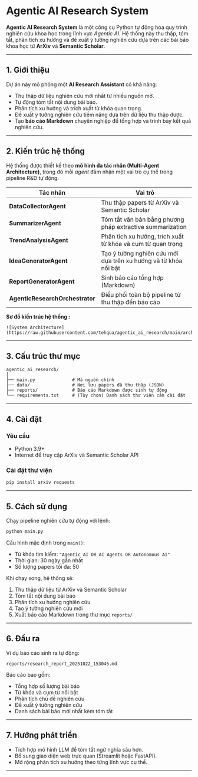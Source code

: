 # Agentic AI Research System

**Agentic AI Research System** là một công cụ Python tự động hóa quy trình nghiên cứu khoa học trong lĩnh vực *Agentic AI*.
Hệ thống này thu thập, tóm tắt, phân tích xu hướng và đề xuất ý tưởng nghiên cứu dựa trên các bài báo khoa học từ **ArXiv** và **Semantic Scholar**.

---

## 1. Giới thiệu

Dự án này mô phỏng một **AI Research Assistant** có khả năng:

* Thu thập dữ liệu nghiên cứu mới nhất từ nhiều nguồn mở.
* Tự động tóm tắt nội dung bài báo.
* Phân tích xu hướng và trích xuất từ khóa quan trọng.
* Đề xuất ý tưởng nghiên cứu tiềm năng dựa trên dữ liệu thu thập được.
* Tạo **báo cáo Markdown** chuyên nghiệp để tổng hợp và trình bày kết quả nghiên cứu.

---

## 2. Kiến trúc hệ thống

Hệ thống được thiết kế theo **mô hình đa tác nhân (Multi-Agent Architecture)**, trong đó mỗi *agent* đảm nhận một vai trò cụ thể trong pipeline R&D tự động.

| Tác nhân                        | Vai trò                                                         |
| ------------------------------- | --------------------------------------------------------------- |
| **DataCollectorAgent**          | Thu thập papers từ ArXiv và Semantic Scholar                    |
| **SummarizerAgent**             | Tóm tắt văn bản bằng phương pháp extractive summarization       |
| **TrendAnalysisAgent**          | Phân tích xu hướng, trích xuất từ khóa và cụm từ quan trọng     |
| **IdeaGeneratorAgent**          | Tạo ý tưởng nghiên cứu mới dựa trên xu hướng và từ khóa nổi bật |
| **ReportGeneratorAgent**        | Sinh báo cáo tổng hợp (Markdown)                                |
| **AgenticResearchOrchestrator** | Điều phối toàn bộ pipeline từ thu thập đến báo cáo              |

**Sơ đồ kiến trúc hệ thống :**

```
![System Architecture](https://raw.githubusercontent.com/tehqua/agentic_ai_research/main/architecture.png)
```

---

## 3. Cấu trúc thư mục

```
agentic_ai_research/
│
├── main.py              # Mã nguồn chính
├── data/                # Nơi lưu papers đã thu thập (JSON)
├── reports/             # Báo cáo Markdown được sinh tự động
└── requirements.txt     # (Tùy chọn) Danh sách thư viện cần cài đặt
```

---

## 4. Cài đặt

### Yêu cầu

* Python 3.9+
* Internet để truy cập ArXiv và Semantic Scholar API

### Cài đặt thư viện

```bash
pip install arxiv requests
```

---

## 5. Cách sử dụng

Chạy pipeline nghiên cứu tự động với lệnh:

```bash
python main.py
```

Cấu hình mặc định trong `main()`:

* Từ khóa tìm kiếm: `"Agentic AI OR AI Agents OR Autonomous AI"`
* Thời gian: 30 ngày gần nhất
* Số lượng papers tối đa: 50

Khi chạy xong, hệ thống sẽ:

1. Thu thập dữ liệu từ ArXiv và Semantic Scholar
2. Tóm tắt nội dung bài báo
3. Phân tích xu hướng nghiên cứu
4. Tạo ý tưởng nghiên cứu mới
5. Xuất báo cáo Markdown trong thư mục `reports/`

---

## 6. Đầu ra

Ví dụ báo cáo sinh ra tự động:

```
reports/research_report_20251022_153045.md
```

Báo cáo bao gồm:

* Tổng hợp số lượng bài báo
* Từ khóa và cụm từ nổi bật
* Phân tích chủ đề nghiên cứu
* Đề xuất ý tưởng nghiên cứu
* Danh sách bài báo mới nhất kèm tóm tắt

---

## 7. Hướng phát triển

* Tích hợp mô hình LLM để tóm tắt ngữ nghĩa sâu hơn.
* Bổ sung giao diện web trực quan (Streamlit hoặc FastAPI).
* Mở rộng phân tích xu hướng theo từng lĩnh vực cụ thể.

---
